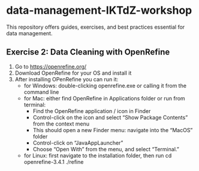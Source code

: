 # data-management-IKTdZ-workshop
This repository offers guides, exercises, and best practices essential for data management.

## Exercise 2: Data Cleaning with OpenRefine 

1. Go to https://openrefine.org/
2. Download OpenRefine for your OS and install it
3. After installing OPenRefine you can run it:
    - for Windows: double-clicking openrefine.exe or calling it from the command line
    - for Mac: either find OpenRefine in Applications folder or run from terminal:
        - Find the OpenRefine application / icon in Finder
        - Control-click on the icon and select “Show Package Contents” from the context menu
        - This should open a new Finder menu: navigate into the “MacOS” folder
        - Control-click on “JavaAppLauncher”
        - Choose “Open With” from the menu, and select “Terminal.”
    - for Linux: first navigate to the installation folder, then run cd openrefine-3.4.1
  ./refine
